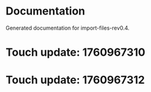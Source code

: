 # Documentation

Generated documentation for import-files-rev0.4.

# Touch update: 1760967310

# Touch update: 1760967312
